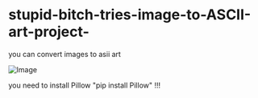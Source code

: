 # stupid-bitch-tries-image-to-ASCII-art-project-
you can convert images to asii art


![Image](https://user-images.githubusercontent.com/109521863/226922595-d6d349f8-b9bd-4d92-b31d-f010addc4ce8.png)

you need to install Pillow   "pip install Pillow" !!!
